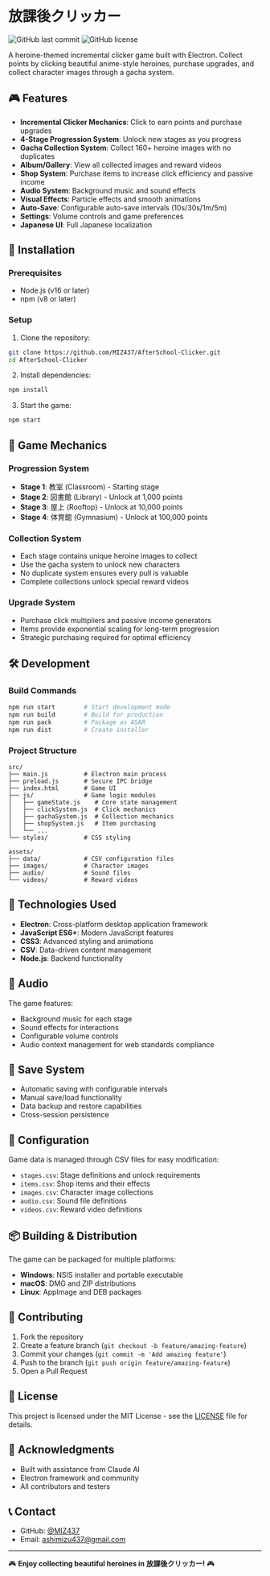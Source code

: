 ﻿# 放課後クリッカー

![GitHub last commit](https://img.shields.io/github/last-commit/MIZ437/AfterSchool-Clicker)
![GitHub license](https://img.shields.io/github/license/MIZ437/AfterSchool-Clicker)

A heroine-themed incremental clicker game built with Electron. Collect points by clicking beautiful anime-style heroines, purchase upgrades, and collect character images through a gacha system.

## 🎮 Features

- **Incremental Clicker Mechanics**: Click to earn points and purchase upgrades
- **4-Stage Progression System**: Unlock new stages as you progress
- **Gacha Collection System**: Collect 160+ heroine images with no duplicates
- **Album/Gallery**: View all collected images and reward videos
- **Shop System**: Purchase items to increase click efficiency and passive income
- **Audio System**: Background music and sound effects
- **Visual Effects**: Particle effects and smooth animations
- **Auto-Save**: Configurable auto-save intervals (10s/30s/1m/5m)
- **Settings**: Volume controls and game preferences
- **Japanese UI**: Full Japanese localization

## 🚀 Installation

### Prerequisites

- Node.js (v16 or later)
- npm (v8 or later)

### Setup

1. Clone the repository:
```bash
git clone https://github.com/MIZ437/AfterSchool-Clicker.git
cd AfterSchool-Clicker
```

2. Install dependencies:
```bash
npm install
```

3. Start the game:
```bash
npm start
```

## 🎯 Game Mechanics

### Progression System
- **Stage 1**: 教室 (Classroom) - Starting stage
- **Stage 2**: 図書館 (Library) - Unlock at 1,000 points
- **Stage 3**: 屋上 (Rooftop) - Unlock at 10,000 points
- **Stage 4**: 体育館 (Gymnasium) - Unlock at 100,000 points

### Collection System
- Each stage contains unique heroine images to collect
- Use the gacha system to unlock new characters
- No duplicate system ensures every pull is valuable
- Complete collections unlock special reward videos

### Upgrade System
- Purchase click multipliers and passive income generators
- Items provide exponential scaling for long-term progression
- Strategic purchasing required for optimal efficiency

## 🛠️ Development

### Build Commands

```bash
npm run start        # Start development mode
npm run build        # Build for production
npm run pack         # Package as ASAR
npm run dist         # Create installer
```

### Project Structure

```
src/
├── main.js          # Electron main process
├── preload.js       # Secure IPC bridge
├── index.html       # Game UI
├── js/              # Game logic modules
│   ├── gameState.js    # Core state management
│   ├── clickSystem.js  # Click mechanics
│   ├── gachaSystem.js  # Collection mechanics
│   ├── shopSystem.js   # Item purchasing
│   └── ...
└── styles/          # CSS styling

assets/
├── data/            # CSV configuration files
├── images/          # Character images
├── audio/           # Sound files
└── videos/          # Reward videos
```

## 🎨 Technologies Used

- **Electron**: Cross-platform desktop application framework
- **JavaScript ES6+**: Modern JavaScript features
- **CSS3**: Advanced styling and animations
- **CSV**: Data-driven content management
- **Node.js**: Backend functionality

## 🎵 Audio

The game features:
- Background music for each stage
- Sound effects for interactions
- Configurable volume controls
- Audio context management for web standards compliance

## 💾 Save System

- Automatic saving with configurable intervals
- Manual save/load functionality
- Data backup and restore capabilities
- Cross-session persistence

## 🔧 Configuration

Game data is managed through CSV files for easy modification:
- `stages.csv`: Stage definitions and unlock requirements
- `items.csv`: Shop items and their effects
- `images.csv`: Character image collections
- `audio.csv`: Sound file definitions
- `videos.csv`: Reward video definitions

## 📦 Building & Distribution

The game can be packaged for multiple platforms:

- **Windows**: NSIS installer and portable executable
- **macOS**: DMG and ZIP distributions
- **Linux**: AppImage and DEB packages

## 🤝 Contributing

1. Fork the repository
2. Create a feature branch (`git checkout -b feature/amazing-feature`)
3. Commit your changes (`git commit -m 'Add amazing feature'`)
4. Push to the branch (`git push origin feature/amazing-feature`)
5. Open a Pull Request

## 📄 License

This project is licensed under the MIT License - see the [LICENSE](LICENSE) file for details.

## 🙏 Acknowledgments

- Built with assistance from Claude AI
- Electron framework and community
- All contributors and testers

## 📞 Contact

- GitHub: [@MIZ437](https://github.com/MIZ437)
- Email: ashimizu437@gmail.com

---

🎮 **Enjoy collecting beautiful heroines in 放課後クリッカー!** 🎮